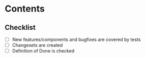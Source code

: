 # Contents

<!-- Description of what this PR contains. New components/features, bugfixes, etc. -->

## Checklist

<!--  Surround an item with double tildes `~~` to indicate that it does not apply to this PR -->

- [ ] New features/components and bugfixes are covered by tests
- [ ] Changesets are created
- [ ] Definition of Done is checked
